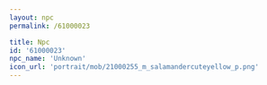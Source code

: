 ```yaml
---
layout: npc
permalink: /61000023

title: Npc
id: '61000023'
npc_name: 'Unknown'
icon_url: 'portrait/mob/21000255_m_salamandercuteyellow_p.png'
---
```

